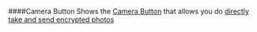 ####Camera Button
Shows the [Camera Button](/buttons#button_camera) that allows you do [directly take and send encrypted photos](/encrypting-images)

